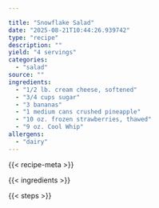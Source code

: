 ```yaml
---

title: "Snowflake Salad"
date: "2025-08-21T10:44:26.939742"
type: "recipe"
description: ""
yield: "4 servings"
categories:
  - "salad"
source: ""
ingredients:
  - "1/2 lb. cream cheese, softened"
  - "3/4 cups sugar"
  - "3 bananas"
  - "1 medium cans crushed pineapple"
  - "10 oz. frozen strawberries, thawed"
  - "9 oz. Cool Whip"
allergens:
  - "dairy"
---
```


{{< recipe-meta >}}

{{< ingredients >}}

{{< steps >}}
